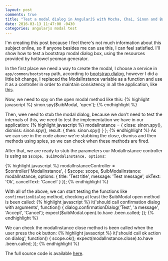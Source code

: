 ```yaml
---
layout: post
comments: true
title: "Test a modal dialog in AngularJS with Mocha, Chai, Sinon and BardJS"
date: 2016-03-13 11:47:00 -0430
categories: angularjs modal test
---
```

I'm creating this post because I feel there's not much information about this subject online, so if anyone besides
me can use this, I can feel satisfied. I'll show how to test a bootstrap modal dialog box, using the resources 
provided by hottowel yeoman generator.

In the first place we need a way to create the modal, I choose a service in `app/common/bootstrap` path,
according to 
[bootstrap.dialog](https://github.com/johnpapa/HotTowel-Angular/blob/master/NuGet/HotTowel-NG/app/common/bootstrap/bootstrap.dialog.js), 
however I did a little bit change, I replaced the ModalInstance variable as a function
and use it as a controller in order to maintain consistency in all the application, like
[this](https://github.com/werner/angularjs_demo/blob/master/src/client/app/common/bootstrap/bootstrap.dialog.js#L11).

Now, we need to spy on the open modal method like this:
{% highlight javascript %}
sinon.spy($uibModal, 'open');
{% endhighlight %}

Then, wee need to stub the modal dialog, because we don't need to test the internals of this, we need to test 
the implementation we have in our application:
{% highlight javascript %}
modalInstance = {
    close: sinon.spy(),
    dismiss: sinon.spy(),
    result: {
        then: sinon.spy()
    }
};
{% endhighlight %}
As we can see in the code above we're stubbing the close, dismiss and then methods using spies,
so we can check when these methods are fired.

After that, we are ready to stub the parameters our ModalInstance controller
is using as `$scope, $uibModalInstance, options`:

{% highlight javascript %}
modalInstanceController = $controller('ModalInstance', {
    $scope: scope,
    $uibModalInstance: modalInstance,
    options: {
        title: 'Test title',
        message: 'Test message',
        okText: 'Ok',
        cancelText: 'Cancel'
    }
});
{% endhighlight %}

With all of the above, we can start testing the functions like `confirmationDialog` method,
checking at least the $uibModal open method is been called:
{% highlight javascript %}
it('should call confirmation dialog with arguments', function() {
    dialog.confirmationDialog('Test', 'a message', 'Accept', 'Cancel');
    expect($uibModal.open).to.have
        .been.called;
});
{% endhighlight %}

We can check the modalInstance close method is been called when the user press the ok button:
{% highlight javascript %}
it('should call ok action on dialog', function() {
    scope.ok();
    expect(modalInstance.close).to.have
        .been.called;
});
{% endhighlight %}

The full source code is available
[here](https://github.com/werner/angularjs_demo/blob/master/src/client/app/common/bootstrap/bootstrap.dialog.spec.js).
